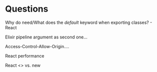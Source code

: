 # Questions

Why do need/What does the *default* keyword when exporting classes? - React

Elixir pipeline argument as second one...

Access-Control-Allow-Origin….

React performance

React <> vs. new